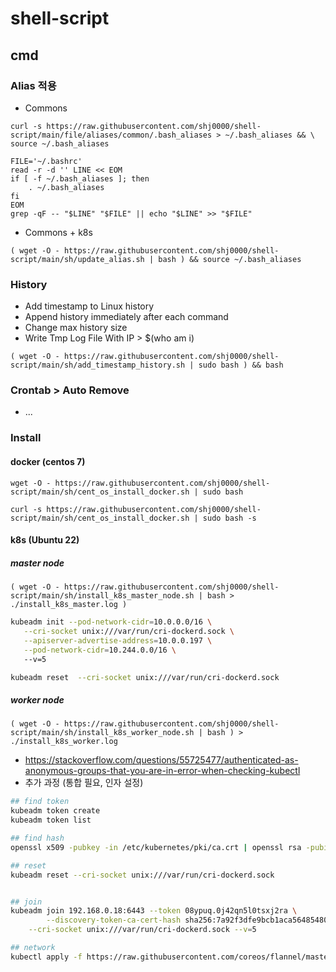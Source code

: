 # shell-script

## cmd

### Alias 적용

* Commons
```
curl -s https://raw.githubusercontent.com/shj0000/shell-script/main/file/aliases/common/.bash_aliases > ~/.bash_aliases && \
source ~/.bash_aliases
```
```
FILE='~/.bashrc'
read -r -d '' LINE << EOM
if [ -f ~/.bash_aliases ]; then 
	. ~/.bash_aliases 
fi 
EOM
grep -qF -- "$LINE" "$FILE" || echo "$LINE" >> "$FILE"
```


* Commons + k8s
```
( wget -O - https://raw.githubusercontent.com/shj0000/shell-script/main/sh/update_alias.sh | bash ) && source ~/.bash_aliases
```

### History
* Add timestamp to Linux history
* Append history immediately after each command
* Change max history size
* Write Tmp Log File With IP > $(who am i)
```
( wget -O - https://raw.githubusercontent.com/shj0000/shell-script/main/sh/add_timestamp_history.sh | sudo bash ) && bash
```

### Crontab > Auto Remove
* ...

### Install

#### docker (centos 7)
```
wget -O - https://raw.githubusercontent.com/shj0000/shell-script/main/sh/cent_os_install_docker.sh | sudo bash
```

```
curl -s https://raw.githubusercontent.com/shj0000/shell-script/main/sh/cent_os_install_docker.sh | sudo bash -s
```

#### k8s (Ubuntu 22)

##### master node
```
( wget -O - https://raw.githubusercontent.com/shj0000/shell-script/main/sh/install_k8s_master_node.sh | bash > ./install_k8s_master.log ) 
```
```bash
kubeadm init --pod-network-cidr=10.0.0.0/16 \
   --cri-socket unix:///var/run/cri-dockerd.sock \
   --apiserver-advertise-address=10.0.0.197 \
   --pod-network-cidr=10.244.0.0/16 \ 
   --v=5

kubeadm reset  --cri-socket unix:///var/run/cri-dockerd.sock


```


##### worker node
```
( wget -O - https://raw.githubusercontent.com/shj0000/shell-script/main/sh/install_k8s_worker_node.sh | bash ) > ./install_k8s_worker.log
```

* https://stackoverflow.com/questions/55725477/authenticated-as-anonymous-groups-that-you-are-in-error-when-checking-kubectl
* 추가 과정 (통합 필요, 인자 설정)
```bash
## find token
kubeadm token create
kubeadm token list

## find hash
openssl x509 -pubkey -in /etc/kubernetes/pki/ca.crt | openssl rsa -pubin -outform der 2>/dev/null | openssl dgst -sha256 -hex | sed 's/^.* //'

## reset 
kubeadm reset --cri-socket unix:///var/run/cri-dockerd.sock


## join
kubeadm join 192.168.0.18:6443 --token 08ypuq.0j42qn5l0tsxj2ra \
        --discovery-token-ca-cert-hash sha256:7a92f3dfe9bcb1aca564854801349e9b8b70a216fb5499e25ce2d7b071725cad \
	--cri-socket unix:///var/run/cri-dockerd.sock --v=5

## network
kubectl apply -f https://raw.githubusercontent.com/coreos/flannel/master/Documentation/kube-flannel.yml
```

